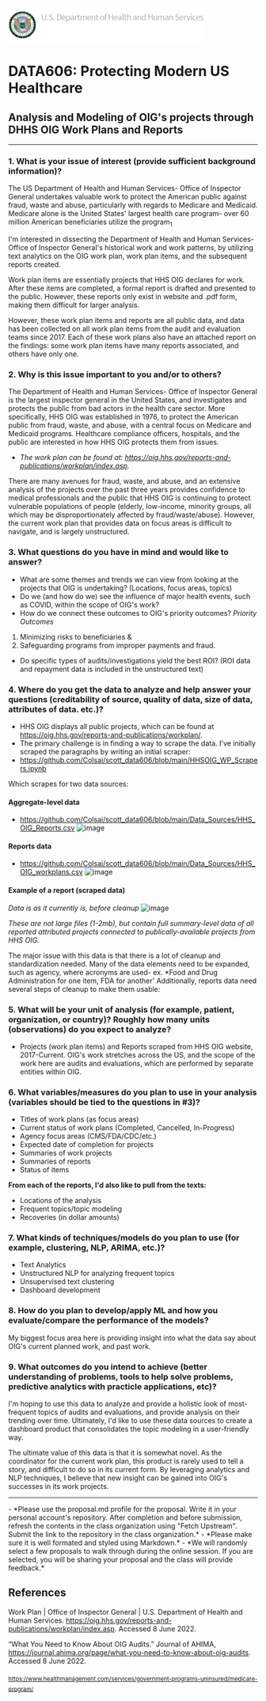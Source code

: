 ![image info](https://github.com/Colsai/scott_data606/blob/main/hhsoig-banner-logo.png)  
# DATA606: Protecting Modern US Healthcare
## Analysis and Modeling of OIG's projects through DHHS OIG Work Plans and Reports
<hr/>

### **1. What is your issue of interest (provide sufficient background information)?**  
The US Department of Health and Human Services- Office of Inspector General undertakes valuable work to protect the American public against fraud, waste and abuse, particularly with regards to Medicare and Medicaid.  Medicare alone is the United States' largest health care program- over 60 million American beneficiaries utilize the program<sub>1</sub>

I'm interested in dissecting the Department of Health and Human Services- Office of Inspector General's historical work and work patterns, by utilizing text analytics on the OIG work plan, work plan items, and the subsequent reports created. 

Work plan items are essentially projects that HHS OIG declares for work. After these items are completed, a formal report is drafted and presented to the public. However, these reports only exist in website and .pdf form, making them difficult for larger analysis.

However, these work plan items and reports are all public data, and data has been collected on all work plan items from the audit and evaluation teams since 2017. Each of these work plans also have an attached report on the findings: some work plan items have many reports associated, and others have only one.

### **2. Why is this issue important to you and/or to others?**  
The Department of Health and Human Services- Office of Inspector General is the largest inspector general in the United States, and investigates and protects the public from bad actors in the health care sector. More specifically, HHS OIG was established in 1976, to protect the American public from fraud, waste, and abuse, with a central focus on Medicare and Medicaid programs. Healthcare compliance officers, hospitals, and the public are interested in how HHS OIG protects them from issues.   
- *The work plan can be found at: https://oig.hhs.gov/reports-and-publications/workplan/index.asp.*

There are many avenues for fraud, waste, and abuse, and an extensive analysis of the projects over the past three years provides confidence to medical professionals and the public that HHS OIG is continuing to protect vulnerable populations of people (elderly, low-income, minority groups, all which may be disproportionately affected by fraud/waste/abuse). However, the current work plan that provides data on focus areas is difficult to navigate, and is largely unstructured. 

### **3. What questions do you have in mind and would like to answer?** 
- What are some themes and trends we can view from looking at the projects that OIG is undertaking? (Locations, focus areas, topics)
- Do we (and how do we) see the influence of major health events, such as COVID, within the scope of OIG's work?
- How do we connect these outcomes to OIG's priority outcomes?
*Priority Outcomes*
1. Minimizing risks to beneficiaries & 
2. Safeguarding programs from improper payments and fraud. 
- Do specific types of audits/investigations yield the best ROI? (ROI data and repayment data is included in the unstructured text)

### **4. Where do you get the data to analyze and help answer your questions (creditability of source, quality of data, size of data, attributes of data. etc.)?**  
- HHS OIG displays all public projects, which can be found at https://oig.hhs.gov/reports-and-publications/workplan/.
- The primary challenge is in finding a way to scrape the data. I've initially scraped the paragraphs by writing an initial scraper: 
- https://github.com/Colsai/scott_data606/blob/main/HHSOIG_WP_Scrapers.ipynb

Which scrapes for two data sources:

#### Aggregate-level data
- https://github.com/Colsai/scott_data606/blob/main/Data_Sources/HHS_OIG_Reports.csv
![image](https://user-images.githubusercontent.com/70355052/172527208-be0283b0-512e-49b7-bf5a-820226907e39.png)

#### Reports data
- https://github.com/Colsai/scott_data606/blob/main/Data_Sources/HHS_OIG_workplans.csv
![image](https://user-images.githubusercontent.com/70355052/172527255-2f155ac1-1d6c-4be7-8be7-1c0334cbf247.png)

#### Example of a report (scraped data)
*Data is as it currently is, before cleanup*
![image](https://user-images.githubusercontent.com/70355052/172527504-e34cc318-9858-49fc-b9b8-8d37499ecb9a.png)

*These are not large files (1-2mb), but contain full summary-level data of all reported attributed projects connected to publically-available projects from HHS OIG.*

The major issue with this data is that there is a lot of cleanup and standardization needed. Many of the data elements need to be expanded, such as agency, where acronyms are used- ex. *Food and Drug Administration for one item, FDA for another' Additionally, reports data need several steps of cleanup to make them usable:

### **5. What will be your unit of analysis (for example, patient, organization, or country)? Roughly how many units (observations) do you expect to analyze?**  
- Projects (work plan items) and Reports scraped from HHS OIG website, 2017-Current. OIG's work stretches across the US, and the scope of the work here are audits and evaluations, which are performed by separate entities within OIG.
 
### **6. What variables/measures do you plan to use in your analysis (variables should be tied to the questions in #3)?**  
- Titles of work plans (as focus areas)
- Current status of work plans (Completed, Cancelled, In-Progress)
- Agency focus areas (CMS/FDA/CDC/etc.)
- Expected date of completion for projects
- Summaries of work projects
- Summaries of reports
- Status of items

**From each of the reports, I'd also like to pull from the texts:**
- Locations of the analysis
- Frequent topics/topic modeling
- Recoveries (in dollar amounts)

### **7. What kinds of techniques/models do you plan to use (for example, clustering, NLP, ARIMA, etc.)?**  
- Text Analytics
- Unstructured NLP for analyzing frequent topics
- Unsupervised text clustering
- Dashboard development

### **8. How do you plan to develop/apply ML and how you evaluate/compare the performance of the models?**
My biggest focus area here is providing insight into what the data say about OIG's current planned work, and past work.

### **9. What outcomes do you intend to achieve (better understanding of problems, tools to help solve problems, predictive analytics with practicle applications, etc)?**  
I'm hoping to use this data to analyze and provide a holistic look of most-frequent topics of audits and evaluations, and provide analysis on their trending over time. Ultimately, I'd like to use these data sources to create a dashboard product that consolidates the topic modeling in a user-friendly way. 

The ultimate value of this data is that it is somewhat novel. As the coordinator for the current work plan, this product is rarely used to tell a story, and difficult to do so in its current form. By leveraging analytics and NLP techniques, I believe that new insight can be gained into OIG's successes in its work projects.

<hr>
- *Please use the proposal.md profile for the proposal. Write it in your personal account's repository. After completion and before submission, refresh the contents in the class organization using "Fetch Upstream". Submit the link to the repository in the class organization.*
- *Please make sure it is well formated and styled using Markdown.*
- *We will randomly select a few proposals to walk through during the online session. If you are selected, you will be sharing your proposal and the class will provide feedback.*

## References
Work Plan | Office of Inspector General | U.S. Department of Health and Human Services. https://oig.hhs.gov/reports-and-publications/workplan/index.asp. Accessed 8 June 2022.

“What You Need to Know About OIG Audits.” Journal of AHIMA, https://journal.ahima.org/page/what-you-need-to-know-about-oig-audits. Accessed 8 June 2022.

<sub>https://www.healthmanagement.com/services/government-programs-uninsured/medicare-program/ </sub>
